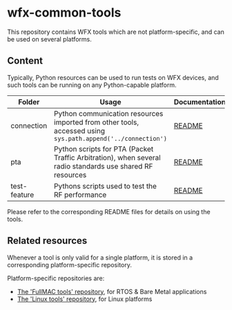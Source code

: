 # wfx-common-tools
This repository contains WFX tools which are not platform-specific,
 and can be used on several platforms.

## Content
Typically, Python resources can be used to run tests on WFX devices, and such tools can be running on any
 Python-capable platform.

| Folder       | Usage                                                                                                       | Documentation |
|--------------|-------------------------------------------------------------------------------------------------------------|---------------|
| connection   | Python communication resources imported from other tools, accessed using `sys.path.append('../connection')` | [README][3]   |
| pta          | Python scripts for PTA (Packet Traffic Arbitration), when several radio standards use shared RF resources   | [README][4]   |
| test-feature | Pythons scripts used to test the RF performance                                                             | [README][5]   |

Please refer to the corresponding README files for details on using the tools.

## Related resources
Whenever a tool is only valid for a single platform, it is stored
 in a corresponding platform-specific repository.

Platform-specific repositories are:

* [The 'FullMAC tools' repository][1], for RTOS & Bare Metal applications
* [The 'Linux tools' repository][2], for Linux platforms

[1]: https://github.com/SiliconLabs/wfx-fullMAC-tools
[2]: https://github.com/SiliconLabs/wfx-linux-tools
[3]: https://github.com/SiliconLabs/wfx-common-tools/blob/master/connection/README.md
[4]: https://github.com/SiliconLabs/wfx-common-tools/blob/master/pta/README.md
[5]: https://github.com/SiliconLabs/wfx-common-tools/blob/master/test-feature/README.md
